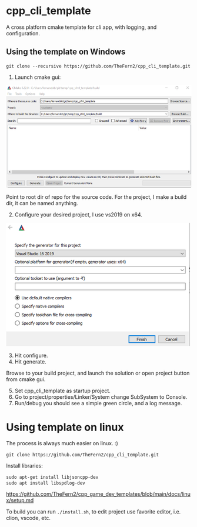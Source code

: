 # cpp_cli_template

A cross platform cmake template for cli app, with logging, and configuration.

## Using the template on Windows

```
git clone --recursive https://github.com/TheFern2/cpp_cli_template.git
```

1. Launch cmake gui:

![](/images/project_1.PNG)

Point to root dir of repo for the source code. For the project, I make a build dir, it can be named anything.

2. Configure your desired project, I use vs2019 on x64.

![](/images/configure_2.PNG)

3. Hit configure.
4. Hit generate.

Browse to your build project, and launch the solution or open project button from cmake gui.

5. Set cpp_cli_template as startup project.
6. Go to project/properties/Linker/System change SubSystem to Console.
7. Run/debug you should see a simple green circle, and a log message.

# Using template on linux

The process is always much easier on linux. :)

```
git clone https://github.com/TheFern2/cpp_cli_template.git
```

Install libraries:
```
sudo apt-get install libjsoncpp-dev
sudo apt install libspdlog-dev
```

https://github.com/TheFern2/cpp_game_dev_templates/blob/main/docs/linux/setup.md

To build you can run `./install.sh`, to edit project use favorite editor, i.e. clion, vscode, etc.
